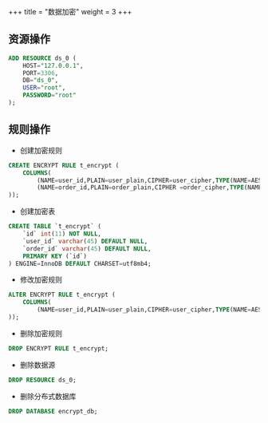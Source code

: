 +++
title = "数据加密"
weight = 3
+++

## 资源操作

```sql
ADD RESOURCE ds_0 (
    HOST="127.0.0.1",
    PORT=3306,
    DB="ds_0",
    USER="root",
    PASSWORD="root"
);
```

## 规则操作

- 创建加密规则

```sql
CREATE ENCRYPT RULE t_encrypt (
    COLUMNS(
        (NAME=user_id,PLAIN=user_plain,CIPHER=user_cipher,TYPE(NAME=AES,PROPERTIES('aes-key-value'='123456abc'))),
        (NAME=order_id,PLAIN=order_plain,CIPHER =order_cipher,TYPE(NAME=RC4,PROPERTIES('rc4-key-value'='123456abc')))
));
```

- 创建加密表

```sql
CREATE TABLE `t_encrypt` (
    `id` int(11) NOT NULL,
    `user_id` varchar(45) DEFAULT NULL,
    `order_id` varchar(45) DEFAULT NULL,
    PRIMARY KEY (`id`)
) ENGINE=InnoDB DEFAULT CHARSET=utf8mb4;
```

- 修改加密规则

```sql
ALTER ENCRYPT RULE t_encrypt (
    COLUMNS(
        (NAME=user_id,PLAIN=user_plain,CIPHER=user_cipher,TYPE(NAME=AES,PROPERTIES('aes-key-value'='123456abc')))
));
```

- 删除加密规则

```sql
DROP ENCRYPT RULE t_encrypt;
```

- 删除数据源

```sql
DROP RESOURCE ds_0;
```

- 删除分布式数据库

```sql
DROP DATABASE encrypt_db;
```
